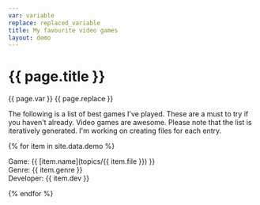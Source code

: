 ```yaml
---
var: variable
replace: replaced_variable
title: My favourite video games
layout: demo
---
```


# {{ page.title }}


{{ page.var }}
{{ page.replace }}

The following is a list of best games I've played. These are a must to try if you haven't already. Video games are awesome.
Please note that the list is iteratively generated. I'm working on creating files for each entry.

{% for item in site.data.demo %}

Game: {{ [item.name](topics/{{ item.file }}) }}\
Genre: {{ item.genre }}\
Developer: {{ item.dev }}

{% endfor %}		
